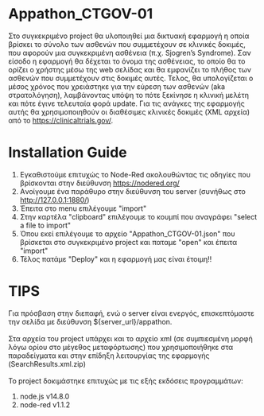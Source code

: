 # Appathon_CTGOV-01
Στο συγκεκριμένο project θα υλοποιηθεί μια δικτυακή εφαρμογή η οποία βρίσκει το σύνολο των ασθενών που συμμετέχουν σε κλινικές δοκιμές, που αφορούν μια συγκεκριμένη ασθένεια (π.χ. Sjogren’s Syndrome). Σαν είσοδο η εφαρμογή θα δέχεται το όνομα της ασθένειας, το οποίο θα το ορίζει ο χρήστης μέσω της web σελίδας και θα εμφανίζει το πλήθος των ασθενών που συμμετέχουν στις δοκιμές αυτές. Τελος, θα υπολογίζεται ο μέσος χρόνος που χρειάστηκε για την εύρεση των ασθενών (aka στρατολόγηση), λαμβάνοντας υπόψη το πότε ξεκίνησε η κλινική μελέτη και πότε έγινε τελευταία φορά update. Για τις ανάγκες της εφαρμογής αυτής θα χρησιμοποιηθούν οι διαθέσιμες κλινικές δοκιμές (XML αρχεία) από το https://clinicaltrials.gov/.
# Installation Guide
1) Eγκαθιστούμε επιτυχώς το Node-Red ακολουθώντας τις οδηγίες που βρίσκονται στην διεύθυνση https://nodered.org/
2) Aνοίγουμε ένα παράθυρο στην διεύθυνση του server (συνήθως στο http://127.0.0.1:1880/)
3) Έπειτα στο menu επιλέγουμε "import"
4) Στην καρτέλα "clipboard" επιλέγουμε το κουμπί που αναγράφει "select a file to import"
5) Όπου εκεί επιλέγουμε το αρχείο "Appathon_CTGOV-01.json" που βρίσκεται στο συγκεκριμένο project και παταμε "open" και έπειτα "import"
5) Τέλος πατάμε "Deploy" και η εφαρμογή μας είναι έτοιμη!!
# TIPS
Για πρόσβαση στην διεπαφή, ενώ ο server είναι ενεργός, επισκεπτόμαστε την σελίδα με διεύθυνση ${server_url}/appathon.\
\
Στα αρχεία του project υπάρχει και το αρχείο xml (σε συμπιεσμένη μορφή λόγω ορίου στο μέγεθος μεταφόρτωσης) που χρησιμοποιήθηκε στα παραδείγματα και στην επίδηξη λειτουργίας της εφαρμογής (SearchResults.xml.zip)\
\
Το project δοκιμάστηκε επιτυχώς με τις εξής εκδόσεις προγραμμάτων:
1) node.js v14.8.0
2) node-red v1.1.2
